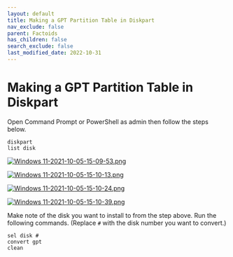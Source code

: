 ```yaml
---
layout: default
title: Making a GPT Partition Table in Diskpart
nav_exclude: false
parent: Factoids
has_children: false
search_exclude: false
last_modified_date: 2022-10-31
---
```


# Making a GPT Partition Table in Diskpart

Open Command Prompt or PowerShell as admin then follow the steps below.

```
diskpart
list disk
```

[![Windows 11-2021-10-05-15-09-53.png](/assets/install-11/windows-11-2021-10-05-15-09-53.png)](/assets/install-11/windows-11-2021-10-05-15-09-53.png)

[![Windows 11-2021-10-05-15-10-13.png](/assets/install-11/windows-11-2021-10-05-15-10-13.png)](/assets/install-11/windows-11-2021-10-05-15-10-13.png)

[![Windows 11-2021-10-05-15-10-24.png](/assets/install-11/windows-11-2021-10-05-15-10-24.png)](/assets/install-11/windows-11-2021-10-05-15-10-24.png)

[![Windows 11-2021-10-05-15-10-39.png](/assets/install-11/windows-11-2021-10-05-15-10-39.png)](/assets/install-11/windows-11-2021-10-05-15-10-39.png)

Make note of the disk you want to install to from the step above. Run the following commands. (Replace `#` with the disk number you want to convert.) 
```
sel disk #
convert gpt
clean
```

